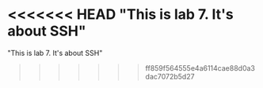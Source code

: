 <<<<<<< HEAD
"This is lab 7. It's about SSH"
=======
"This is lab 7. It's about SSH"
>>>>>>> ff859f564555e4a6114cae88d0a3dac7072b5d27
